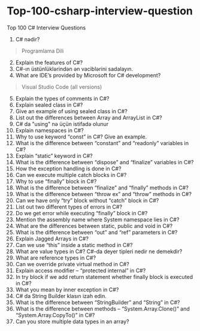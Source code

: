 # Top-100-csharp-interview-question
Top 100 C# Interview Questions

1. C# nədir? 
> Programlama Dili
2. Explain the features of C#?
3. C#-ın üstünlüklərindən ən vaciblərini sadalayın.
4. What are IDE’s provided by Microsoft for C# development?
> Visual Studio Code (all versions)
5. Explain the types of comments in C#?
6. Explain sealed class in C#?
7. Give an example of using sealed class in C#?
8. List out the differences between Array and ArrayList in C#?
9. C# da "using" nə üçün istifadə olunur
10. Explain namespaces in C#?
11. Why to use keyword “const” in C#? Give an example.
12. What is the difference between “constant” and “readonly” variables in C#?
13. Explain “static” keyword in C#?
14. What is the difference between “dispose” and “finalize” variables in C#?
15. How the exception handling is done in C#?
16. Can we execute multiple catch blocks in C#?
17. Why to use “finally” block in C#?
18. What is the difference between “finalize” and “finally” methods in C#?
19. What is the difference between “throw ex” and “throw” methods in C#?
20. Can we have only “try” block without “catch” block in C#?
21. List out two different types of errors in C#?
22. Do we get error while executing “finally” block in C#?
23. Mention the assembly name where System namespace lies in C#?
24. What are the differences between static, public and void in C#?
25. What is the difference between “out” and “ref” parameters in C#?
26. Explain Jagged Arrays in C#?
27. Can we use “this” inside a static method in C#?
28. What are value types in C#? C#-da deyer tipleri nedir ne demekdir? 
30. What are reference types in C#?
31. Can we override private virtual method in C#?
32. Explain access modifier – “protected internal” in C#?
33. In try block if we add return statement whether finally block is executed in C#?
34. What you mean by inner exception in C#?
35. C# da String Builder klasın izah edin.
36. What is the difference between “StringBuilder” and “String” in C#?
37. What is the difference between methods – “System.Array.Clone()” and “System.Array.CopyTo()” in C#?
38. Can you store multiple data types in an array?
